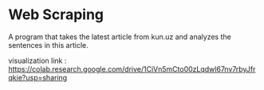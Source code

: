 # Web Scraping
A program that takes the latest article from kun.uz and analyzes the sentences in this article.

visualization link : https://colab.research.google.com/drive/1CiVn5mCto00zLqdwl67nv7rbyJfrqkie?usp=sharing

